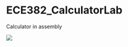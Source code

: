 ECE382_CalculatorLab
====================

Calculator in assembly

![](https://docs.google.com/file/d/0B2Vmhb1dBjTkTTBEbjZFQ19MUFE/edit?raw=true)
